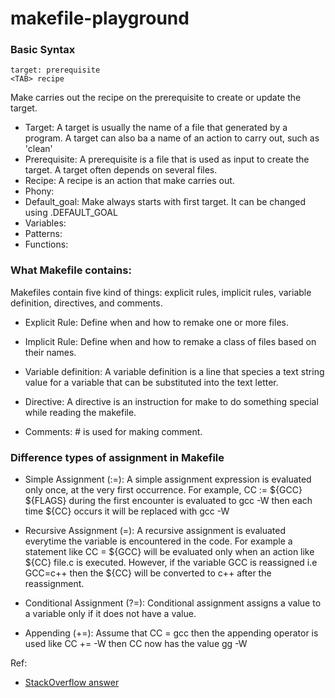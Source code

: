 # makefile-playground

### Basic Syntax
```shell
target: prerequisite
<TAB> recipe
```
Make carries out the recipe on the prerequisite to create or update the target.

- Target: A target is usually the name of a file that generated by a program. A target can also ba a name of an action to carry out, such as 'clean'
- Prerequisite: A prerequisite is a file that is used as input to create the target. A target often depends on several files.
- Recipe: A recipe is an action that make carries out.
- Phony:
- Default_goal: Make always starts with first target. It can be changed using .DEFAULT_GOAL
- Variables:
- Patterns:
- Functions:

### What Makefile contains:
Makefiles contain five kind of things: explicit rules, implicit rules, variable definition, directives, and comments.

- Explicit Rule: Define when and how to remake one or more files.

- Implicit Rule: Define when and how to remake a class of files based on their names.

- Variable definition: A variable definition is a line that species a text string value for a variable that can be substituted into the text letter.

- Directive: A directive is an instruction for make to do something special while reading the makefile.

- Comments: # is used for making comment.

### Difference types of assignment in Makefile
- Simple Assignment (:=): A simple assignment expression is evaluated only once, at the very first occurrence. 
For example, CC := ${GCC} ${FLAGS} during the first encounter is evaluated to gcc -W then each time ${CC} occurs it will be replaced with gcc -W

- Recursive Assignment (=): A recursive assignment is evaluated everytime the variable is encountered in the code. For example a statement like CC = ${GCC} will be evaluated only when an action like ${CC} file.c is executed. However, if the variable GCC is reassigned i.e GCC=c++ then the ${CC} will be converted to c++ after the reassignment.

- Conditional Assignment (?=): Conditional assignment assigns a value to a variable only if it does not have a value.

- Appending (+=): Assume that CC = gcc then the appending operator is used like CC += -W then CC now has the value gg -W

Ref:
- [StackOverflow answer](https://stackoverflow.com/questions/4879592/whats-the-difference-between-and-in-makefile)

